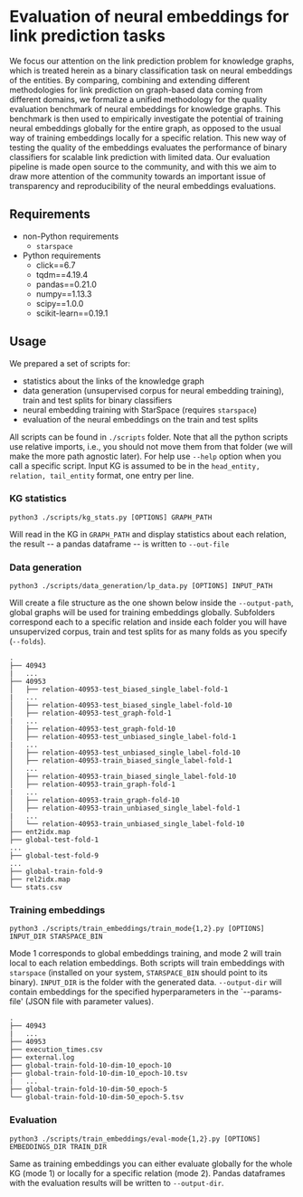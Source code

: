 # Evaluation of neural embeddings for link prediction tasks

We focus our attention on the link prediction problem for knowledge graphs,
which is treated herein as a binary classification task on neural embeddings of
the entities. By comparing, combining and extending different methodologies for
link prediction on graph-based data coming from different domains, we formalize
a unified methodology for the quality evaluation benchmark of neural embeddings
for knowledge graphs. This benchmark is then used to empirically investigate
the potential of training neural embeddings globally for the entire graph, as
opposed to the usual way of training embeddings locally for a specific
relation. This new way of testing the quality of the embeddings evaluates the
performance of binary classifiers for scalable link prediction with limited
data. Our evaluation pipeline is made open source to the community, and with
this we aim to draw more attention of the community towards an important issue
of transparency and reproducibility of the neural embeddings evaluations.

## Requirements

* non-Python requirements 
    * `starspace`
* Python requirements
    * click==6.7
    * tqdm==4.19.4
    * pandas==0.21.0
    * numpy==1.13.3
    * scipy==1.0.0
    * scikit-learn==0.19.1

## Usage

We prepared a set of scripts for: 

* statistics about the links of the knowledge graph
* data generation (unsupervised corpus for neural embedding training), train
  and test splits for binary classifiers
* neural embedding training with StarSpace (requires `starspace`)
* evaluation of the neural embeddings on the train and test splits

All scripts can be found in `./scripts` folder. Note that all the python
scripts use relative imports, i.e., you should not move them from that folder
(we will make the more path agnostic later). For help use `--help` option when
you call a specific script. Input KG is assumed to be in the `head_entity, relation,
tail_entity` format, one entry per line.

### KG statistics

```
python3 ./scripts/kg_stats.py [OPTIONS] GRAPH_PATH
``` 

Will read in the KG in `GRAPH_PATH` and display statistics about each relation,
the result -- a pandas dataframe -- is written to `--out-file` 

### Data generation

```
python3 ./scripts/data_generation/lp_data.py [OPTIONS] INPUT_PATH
``` 

Will create a file structure as the one shown below inside the `--output-path`,
global graphs will be used for training embeddings globally. Subfolders
correspond each to a specific relation and inside each folder you will have
unsupervized corpus, train and test splits for as many folds as you specify
(`--folds`).

```
.
├── 40943
|   ...
├── 40953
│   ├── relation-40953-test_biased_single_label-fold-1
|   ...
│   ├── relation-40953-test_biased_single_label-fold-10
│   ├── relation-40953-test_graph-fold-1
|   ...
│   ├── relation-40953-test_graph-fold-10
│   ├── relation-40953-test_unbiased_single_label-fold-1
|   ...
│   ├── relation-40953-test_unbiased_single_label-fold-10
│   ├── relation-40953-train_biased_single_label-fold-1
│   ...
│   ├── relation-40953-train_biased_single_label-fold-10
│   ├── relation-40953-train_graph-fold-1
|   ...
│   ├── relation-40953-train_graph-fold-10
│   ├── relation-40953-train_unbiased_single_label-fold-1
|   ...
│   └── relation-40953-train_unbiased_single_label-fold-10
├── ent2idx.map
├── global-test-fold-1
...
├── global-test-fold-9
...
├── global-train-fold-9
├── rel2idx.map
└── stats.csv
```

### Training embeddings

```
python3 ./scripts/train_embeddings/train_mode{1,2}.py [OPTIONS] INPUT_DIR STARSPACE_BIN
```

Mode 1 corresponds to global embeddings training, and mode 2 will train local
to each relation embeddings. Both scripts will train embeddings with
`starspace` (installed on your system, `STARSPACE_BIN` should point to its
binary). `INPUT_DIR` is the folder with the generated data. `--output-dir` will
contain embeddings for the specified hyperparameters in the `--params-file'
(JSON file with parameter values).

```
.
├── 40943
|   ...
├── 40953
├── execution_times.csv
├── external.log
├── global-train-fold-10-dim-10_epoch-10
├── global-train-fold-10-dim-10_epoch-10.tsv
|   ...
├── global-train-fold-10-dim-50_epoch-5
└── global-train-fold-10-dim-50_epoch-5.tsv
```

### Evaluation

```
python3 ./scripts/train_embeddings/eval-mode{1,2}.py [OPTIONS] EMBEDDINGS_DIR TRAIN_DIR
``` 

Same as training embeddings you can either evaluate globally for the whole KG
(mode 1) or locally for a specific relation (mode 2). Pandas dataframes with
the evaluation results will be written to `--output-dir`.
